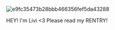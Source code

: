 ![e9fc35473b28bbb466356fef5da43288](https://github.com/liviki/liviki/assets/174885671/e5645759-1f3f-49d2-850b-276f8868a92e)

HEY! I'm Livi <3 Please read my RENTRY!
